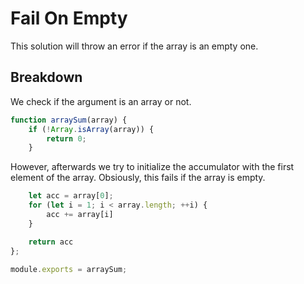 # Fail On Empty

This solution will throw an error if the array is an empty one.

## Breakdown

We check if the argument is an array or not.

~~~~JavaScript
function arraySum(array) {
    if (!Array.isArray(array)) {
        return 0;
    }
~~~~

However, afterwards we try to initialize the accumulator with the first element of the array. Obsiously, this fails if the array is empty.

~~~~JavaScript
    let acc = array[0];
    for (let i = 1; i < array.length; ++i) {
        acc += array[i]
    }

    return acc
};

module.exports = arraySum;
~~~~
